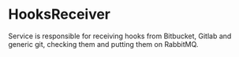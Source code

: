 # HooksReceiver


Service is responsible for receiving hooks from Bitbucket, Gitlab and generic git, checking them and
putting them on RabbitMQ.
